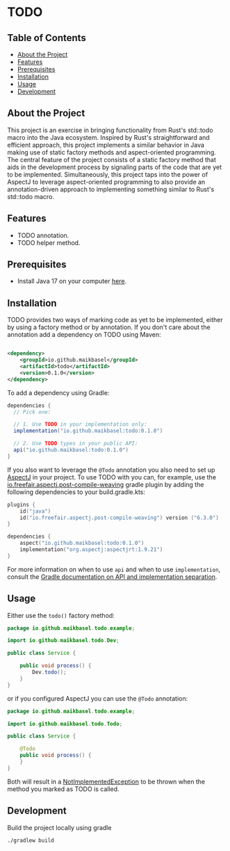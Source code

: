# TODO

## Table of Contents

<!-- TOC -->
* [About the Project](#about-the-project)
* [Features](#features)
* [Prerequisites](#prerequisites)
* [Installation](#installation)
* [Usage](#usage)
* [Development](#development)
<!-- TOC -->

## About the Project

This project is an exercise in bringing functionality from Rust's std::todo macro into the Java ecosystem.
Inspired by Rust's straightforward and efficient approach, this project implements a similar behavior in Java making use
of static factory methods and aspect-oriented programming. The central feature of the project consists of a static
factory method that aids in the development process by signaling parts of the code that are yet to be implemented.
Simultaneously, this project taps into the power of AspectJ to leverage aspect-oriented programming to also provide an
annotation-driven approach to implementing something similar to Rust's std::todo macro.

## Features

- TODO annotation.
- TODO helper method.

## Prerequisites

- Install Java 17 on your computer [here](https://adoptium.net/de/temurin/releases/?version=17).

## Installation

TODO provides two ways of marking code as yet to be implemented, either by using a factory method or by annotation. If
you don't care about the annotation add a dependency on TODO using Maven:

```xml

<dependency>
    <groupId>io.github.maikbasel</groupId>
    <artifactId>todo</artifactId>
    <version>0.1.0</version>
</dependency>
```

To add a dependency using Gradle:

```gradle
dependencies {
  // Pick one:

  // 1. Use TODO in your implementation only:
  implementation("io.github.maikbasel:todo:0.1.0")

  // 2. Use TODO types in your public API:
  api("io.github.maikbasel:todo:0.1.0")
}
```

If you also want to leverage the `@Todo` annotation you also need to set
up [AspectJ](https://github.com/eclipse-aspectj/aspectj) in your project. To use TODO with you can, for example, use
the [io.freefair.aspectj.post-compile-weaving](https://docs.freefair.io/gradle-plugins/8.4/reference/#_post_compile_weaving)
gradle plugin by adding the following dependencies to your build.gradle.kts:

```kotlin
plugins {
    id("java")
    id("io.freefair.aspectj.post-compile-weaving") version ("6.3.0")
}

dependencies {
    aspect("io.github.maikbasel:todo:0.1.0")
    implementation("org.aspectj:aspectjrt:1.9.21")
}
```

For more information on when to use `api` and when to use `implementation`,
consult the
[Gradle documentation on API and implementation separation](https://docs.gradle.org/current/userguide/java_library_plugin.html#sec:java_library_separation).

## Usage

Either use the `todo()` factory method:

```java
package io.github.maikbasel.todo.example;

import io.github.maikbasel.todo.Dev;

public class Service {

    public void process() {
        Dev.todo();
    }
}
```

or if you configured AspectJ you can use the `@Todo` annotation:

```java
package io.github.maikbasel.todo.example;

import io.github.maikbasel.todo.Todo;

public class Service {

    @Todo
    public void process() {
    }
}
```

Both will result in
a [NotImplementedException](lib%2Fsrc%2Fmain%2Fjava%2Fio%2Fgithub%2Fmaikbasel%2Ftodo%2FNotImplementedException.java) to
be thrown when the method you marked as TODO is called.

## Development

Build the project locally using gradle

```bash
./gradlew build
```